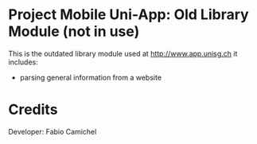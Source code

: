 ﻿# Project Mobile Uni-App: Old Library Module (not in use)

This is the outdated library module used at http://www.app.unisg.ch it includes:
* parsing general information from a website

# Credits

Developer:
Fabio Camichel
